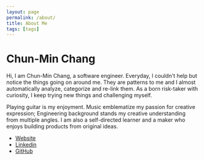 ```yaml
---
layout: page
permalink: /about/
title: About Me
tags: [tags]
---
```


# Chun-Min Chang
Hi, I am Chun-Min Chang, a software engineer. Everyday, I couldn't help but notice the things going on around me. They are patterns to me and I almost automatically analyze, categorize and re-link them. As a born risk-taker with curiosity, I keep trying new things and challenging myself.

Playing guitar is my enjoyment. Music emblematize my passion for creative expression; Engineering background stands my creative understanding from multiple angles. I am also a self-directed learner and a maker who enjoys building products from original ideas.

- [Website](http://chunminchang.github.io/)
- [Linkedin](https://www.linkedin.com/in/chunminchang)
- [GitHub](https://github.com/chunminchang)
